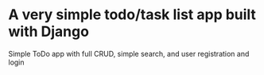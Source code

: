 # A very simple todo/task list app built with Django
Simple ToDo app with full CRUD, simple search, and user registration and login